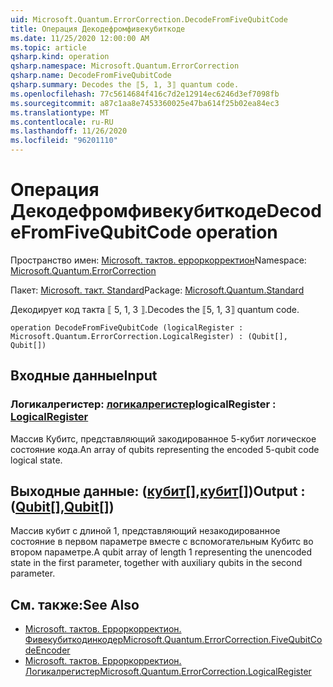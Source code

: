 ```yaml
---
uid: Microsoft.Quantum.ErrorCorrection.DecodeFromFiveQubitCode
title: Операция Декодефромфивекубиткоде
ms.date: 11/25/2020 12:00:00 AM
ms.topic: article
qsharp.kind: operation
qsharp.namespace: Microsoft.Quantum.ErrorCorrection
qsharp.name: DecodeFromFiveQubitCode
qsharp.summary: Decodes the ⟦5, 1, 3⟧ quantum code.
ms.openlocfilehash: 77c5614684f416c7d2e12914ec6246d3ef7098fb
ms.sourcegitcommit: a87c1aa8e7453360025e47ba614f25b02ea84ec3
ms.translationtype: MT
ms.contentlocale: ru-RU
ms.lasthandoff: 11/26/2020
ms.locfileid: "96201110"
---
```

# <a name="decodefromfivequbitcode-operation"></a><span data-ttu-id="373ec-102">Операция Декодефромфивекубиткоде</span><span class="sxs-lookup"><span data-stu-id="373ec-102">DecodeFromFiveQubitCode operation</span></span>

<span data-ttu-id="373ec-103">Пространство имен: [Microsoft. тактов. ерроркорректион](xref:Microsoft.Quantum.ErrorCorrection)</span><span class="sxs-lookup"><span data-stu-id="373ec-103">Namespace: [Microsoft.Quantum.ErrorCorrection](xref:Microsoft.Quantum.ErrorCorrection)</span></span>

<span data-ttu-id="373ec-104">Пакет: [Microsoft. такт. Standard](https://nuget.org/packages/Microsoft.Quantum.Standard)</span><span class="sxs-lookup"><span data-stu-id="373ec-104">Package: [Microsoft.Quantum.Standard](https://nuget.org/packages/Microsoft.Quantum.Standard)</span></span>


<span data-ttu-id="373ec-105">Декодирует код такта ⟦ 5, 1, 3 ⟧.</span><span class="sxs-lookup"><span data-stu-id="373ec-105">Decodes the ⟦5, 1, 3⟧ quantum code.</span></span>

```qsharp
operation DecodeFromFiveQubitCode (logicalRegister : Microsoft.Quantum.ErrorCorrection.LogicalRegister) : (Qubit[], Qubit[])
```


## <a name="input"></a><span data-ttu-id="373ec-106">Входные данные</span><span class="sxs-lookup"><span data-stu-id="373ec-106">Input</span></span>

### <a name="logicalregister--logicalregister"></a><span data-ttu-id="373ec-107">Логикалрегистер: [логикалрегистер](xref:Microsoft.Quantum.ErrorCorrection.LogicalRegister)</span><span class="sxs-lookup"><span data-stu-id="373ec-107">logicalRegister : [LogicalRegister](xref:Microsoft.Quantum.ErrorCorrection.LogicalRegister)</span></span>

<span data-ttu-id="373ec-108">Массив Кубитс, представляющий закодированное 5-кубит логическое состояние кода.</span><span class="sxs-lookup"><span data-stu-id="373ec-108">An array of qubits representing the encoded 5-qubit code logical state.</span></span>



## <a name="output--qubitqubit"></a><span data-ttu-id="373ec-109">Выходные данные: ([кубит](xref:microsoft.quantum.lang-ref.qubit)[],[кубит](xref:microsoft.quantum.lang-ref.qubit)[])</span><span class="sxs-lookup"><span data-stu-id="373ec-109">Output : ([Qubit](xref:microsoft.quantum.lang-ref.qubit)[],[Qubit](xref:microsoft.quantum.lang-ref.qubit)[])</span></span>

<span data-ttu-id="373ec-110">Массив кубит с длиной 1, представляющий незакодированное состояние в первом параметре вместе с вспомогательным Кубитс во втором параметре.</span><span class="sxs-lookup"><span data-stu-id="373ec-110">A qubit array of length 1 representing the unencoded state in the first parameter, together with auxiliary qubits in the second parameter.</span></span>

## <a name="see-also"></a><span data-ttu-id="373ec-111">См. также:</span><span class="sxs-lookup"><span data-stu-id="373ec-111">See Also</span></span>

- [<span data-ttu-id="373ec-112">Microsoft. тактов. Ерроркорректион. Фивекубиткодинкодер</span><span class="sxs-lookup"><span data-stu-id="373ec-112">Microsoft.Quantum.ErrorCorrection.FiveQubitCodeEncoder</span></span>](xref:Microsoft.Quantum.ErrorCorrection.FiveQubitCodeEncoder)
- [<span data-ttu-id="373ec-113">Microsoft. тактов. Ерроркорректион. Логикалрегистер</span><span class="sxs-lookup"><span data-stu-id="373ec-113">Microsoft.Quantum.ErrorCorrection.LogicalRegister</span></span>](xref:Microsoft.Quantum.ErrorCorrection.LogicalRegister)